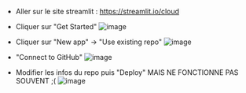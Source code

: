 - Aller sur le site streamlit : https://streamlit.io/cloud
- Cliquer sur "Get Started"
  ![image](https://github.com/projet-da/streamlit/assets/67692878/43b1fe8d-4bb6-4708-bfad-b8f304d61194)

- Cliquer sur "New app" -> "Use existing repo"
  ![image](https://github.com/projet-da/streamlit/assets/67692878/406c55b8-75a0-43fe-8569-e13a00ead7ed)

- "Connect to GitHub"
  ![image](https://github.com/projet-da/streamlit/assets/67692878/10ca72cf-ecdc-4bd1-be6a-be93ca9a2d0c)

- Modifier les infos du repo puis "Deploy" MAIS NE FONCTIONNE PAS SOUVENT ;(
![image](https://github.com/projet-da/streamlit/assets/67692878/1be329cd-9a90-47b7-892e-e7e4a7e0906c)
